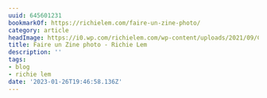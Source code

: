 ```yaml
---
uuid: 645601231
bookmarkOf: https://richielem.com/faire-un-zine-photo/
category: article
headImage: https://i0.wp.com/richielem.com/wp-content/uploads/2021/09/Capture-de%CC%81cran-2021-09-14-a%CC%80-10.40.50.png?fit=1203%2C679&ssl=1
title: Faire un Zine photo - Richie Lem
description: ''
tags:
- blog
- richie lem
date: '2023-01-26T19:46:58.136Z'
---
```




